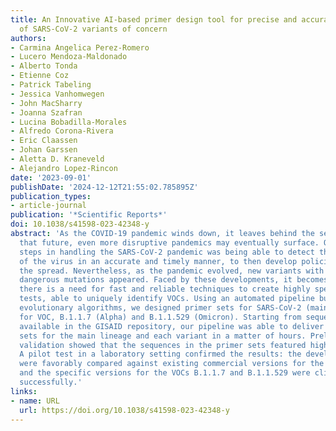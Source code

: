 ```yaml
---
title: An Innovative AI-based primer design tool for precise and accurate detection
  of SARS-CoV-2 variants of concern
authors:
- Carmina Angelica Perez-Romero
- Lucero Mendoza-Maldonado
- Alberto Tonda
- Etienne Coz
- Patrick Tabeling
- Jessica Vanhomwegen
- John MacSharry
- Joanna Szafran
- Lucina Bobadilla-Morales
- Alfredo Corona-Rivera
- Eric Claassen
- Johan Garssen
- Aletta D. Kraneveld
- Alejandro Lopez-Rincon
date: '2023-09-01'
publishDate: '2024-12-12T21:55:02.785895Z'
publication_types:
- article-journal
publication: '*Scientific Reports*'
doi: 10.1038/s41598-023-42348-y
abstract: 'As the COVID-19 pandemic winds down, it leaves behind the serious concern
  that future, even more disruptive pandemics may eventually surface. One of the crucial
  steps in handling the SARS-CoV-2 pandemic was being able to detect the presence
  of the virus in an accurate and timely manner, to then develop policies counteracting
  the spread. Nevertheless, as the pandemic evolved, new variants with potentially
  dangerous mutations appeared. Faced by these developments, it becomes clear that
  there is a need for fast and reliable techniques to create highly specific molecular
  tests, able to uniquely identify VOCs. Using an automated pipeline built around
  evolutionary algorithms, we designed primer sets for SARS-CoV-2 (main lineage) and
  for VOC, B.1.1.7 (Alpha) and B.1.1.529 (Omicron). Starting from sequences openly
  available in the GISAID repository, our pipeline was able to deliver the primer
  sets for the main lineage and each variant in a matter of hours. Preliminary in-silico
  validation showed that the sequences in the primer sets featured high accuracy.
  A pilot test in a laboratory setting confirmed the results: the developed primers
  were favorably compared against existing commercial versions for the main lineage,
  and the specific versions for the VOCs B.1.1.7 and B.1.1.529 were clinically tested
  successfully.'
links:
- name: URL
  url: https://doi.org/10.1038/s41598-023-42348-y
---
```

